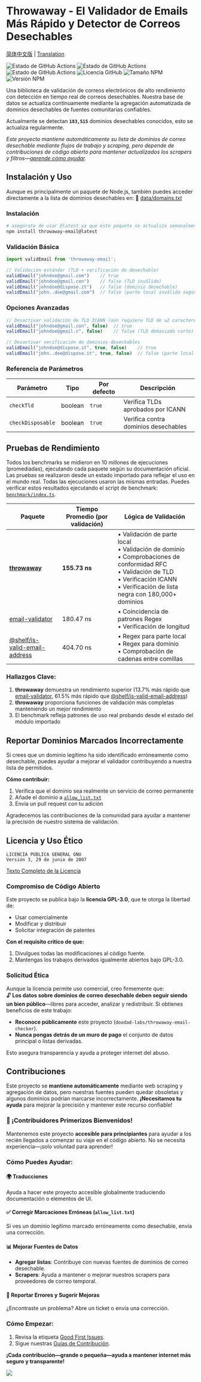 # Throwaway - El Validador de Emails Más Rápido y Detector de Correos Desechables

[简体中文版](translations/README.zh-CN.md) | [Translation](../README.md)

![Estado de GitHub Actions](https://img.shields.io/github/actions/workflow/status/doodad-labs/throwaway-email-checker/scrape-domains.yml?style=flat-square&label=Extracción%20de%20Dominios)
![Estado de GitHub Actions](https://img.shields.io/github/actions/workflow/status/doodad-labs/throwaway-email-checker/fetch-domains.yml?style=flat-square&label=Obtención%20de%20Dominios)
![Estado de GitHub Actions](https://img.shields.io/github/actions/workflow/status/doodad-labs/throwaway-email-checker/fetch-tlds.yml?style=flat-square&label=Obtención%20de%20TLDs)
![Licencia GitHub](https://img.shields.io/github/license/doodad-labs/throwaway-email-checker?style=flat-square)
![Tamaño NPM](https://img.shields.io/npm/unpacked-size/throwaway-email?style=flat-square)
![Versión NPM](https://img.shields.io/npm/v/throwaway-email?style=flat-square)

Una biblioteca de validación de correos electrónicos de alto rendimiento con detección en tiempo real de correos desechables. Nuestra base de datos se actualiza continuamente mediante la agregación automatizada de dominios desechables de fuentes comunitarias confiables.

<!-- disposable database size: the number between the backticks on the next line will be automatically updated -->
Actualmente se detectan **`183,515`** dominios desechables conocidos, esto se actualiza regularmente.

*Este proyecto mantiene automáticamente su lista de dominios de correo desechable mediante flujos de trabajo y scraping, pero depende de contribuciones de código abierto para mantener actualizados los scrapers y filtros—[aprende cómo ayudar](#contributions).*

## Instalación y Uso

Aunque es principalmente un paquete de Node.js, también puedes acceder directamente a la lista de dominios desechables en: 📁 [data/domains.txt](https://raw.githubusercontent.com/doodad-labs/throwaway-email-checker/refs/heads/main/data/domains.txt)

### Instalación
```bash
# asegúrate de usar @latest ya que este paquete se actualiza semanalmente
npm install throwaway-email@latest
```

### Validación Básica
```ts
import validEmail from 'throwaway-email';

// Validación estándar (TLD + verificación de desechable)
validEmail("johndoe@gmail.com")    // true
validEmail("johndoe@gmail.con")    // false (TLD inválido)
validEmail("johndoe@dispose.it")   // false (dominio desechable)
validEmail("john..doe@gmail.com")  // false (parte local inválida según RFC 5322)
```

### Opciones Avanzadas
```ts
// Desactivar validación de TLD ICANN (aún requiere TLD de ≥2 caracteres)
validEmail("johndoe@gmail.con", false)  // true
validEmail("johndoe@gmail.c", false)    // false (TLD demasiado corto)

// Desactivar verificación de dominios desechables
validEmail("johndoe@dispose.it", true, false)    // true
validEmail("john..doe@dispose.it", true, false)  // false (parte local inválida)
```

### Referencia de Parámetros
| Parámetro | Tipo | Por defecto | Descripción |
|-----------|------|---------|-------------|
| `checkTld` | boolean | `true` | Verifica TLDs aprobados por ICANN |
| `checkDisposable` | boolean | `true` | Verifica contra dominios desechables |

## Pruebas de Rendimiento

Todos los benchmarks se midieron en 10 millones de ejecuciones (promediadas), ejecutando cada paquete según su documentación oficial. Las pruebas se realizaron desde un estado importado para reflejar el uso en el mundo real. Todas las ejecuciones usaron las mismas entradas. Puedes verificar estos resultados ejecutando el script de benchmark: [`benchmark/index.ts`](https://github.com/doodad-labs/throwaway-email-checker/blob/main/benchmark/index.ts).

| Paquete | Tiempo Promedio (por validación) | Lógica de Validación |
|---------|----------------------------|------------------|
| **[throwaway](https://github.com/doodad-labs/throwaway-email-checker)** | **155.73 ns** | • Validación de parte local<br>• Validación de dominio<br>• Comprobaciones de conformidad RFC<br>• Validación de TLD<br>• Verificación ICANN<br>• Verificación de lista negra con 180,000+ dominios |
| [email-validator](https://npmjs.com/email-validator) | 180.47 ns | • Coincidencia de patrones Regex<br>• Verificación de longitud |
| [@shelf/is-valid-email-address](https://npmjs.com/@shelf/is-valid-email-address) | 404.70 ns | • Regex para parte local<br>• Regex para dominio<br>• Comprobación de cadenas entre comillas |

### Hallazgos Clave:
1. **throwaway** demuestra un rendimiento superior (13.7% más rápido que [email-validator](https://npmjs.com/email-validator), 61.5% más rápido que [@shelf/is-valid-email-address](https://npmjs.com/@shelf/is-valid-email-address))
2. **throwaway** proporciona funciones de validación más completas manteniendo un mejor rendimiento
3. El benchmark refleja patrones de uso real probando desde el estado del módulo importado

## Reportar Dominios Marcados Incorrectamente

Si crees que un dominio legítimo ha sido identificado erróneamente como desechable, puedes ayudar a mejorar el validador contribuyendo a nuestra lista de permitidos.

**Cómo contribuir:**
1. Verifica que el dominio sea realmente un servicio de correo permanente
2. Añade el dominio a [`allow_list.txt`](./data/allow_list.txt)
3. Envía un pull request con tu adición

Agradecemos las contribuciones de la comunidad para ayudar a mantener la precisión de nuestro sistema de validación.

## Licencia y Uso Ético

```
LICENCIA PÚBLICA GENERAL GNU
Versión 3, 29 de junio de 2007
```  
[Texto Completo de la Licencia](https://github.com/doodad-labs/throwaway-email-checker/blob/main/LICENSE)

### Compromiso de Código Abierto
Este proyecto se publica bajo la **licencia GPL-3.0**, que te otorga la libertad de:
- Usar comercialmente  
- Modificar y distribuir  
- Solicitar integración de patentes  

**Con el requisito crítico de que:**  
1. Divulgues todas las modificaciones al código fuente.  
2. Mantengas los trabajos derivados igualmente abiertos bajo GPL-3.0.  

### Solicitud Ética
Aunque la licencia permite uso comercial, creo firmemente que:  
🔓 **Los datos sobre dominios de correo desechable deben seguir siendo un bien público**—libres para acceder, analizar y redistribuir. Si obtienes beneficios de este trabajo:  
- **Reconoce públicamente** este proyecto (`doodad-labs/throwaway-email-checker`).  
- **Nunca pongas detrás de un muro de pago** el conjunto de datos principal o listas derivadas.  

Esto asegura transparencia y ayuda a proteger internet del abuso.  

## Contribuciones  

Este proyecto se **mantiene automáticamente** mediante web scraping y agregación de datos, pero nuestras fuentes pueden quedar obsoletas y algunos dominios podrían marcarse incorrectamente. **¡Necesitamos tu ayuda** para mejorar la precisión y mantener este recurso confiable!  

### 🚀 ¡Contribuidores Primerizos Bienvenidos!  
Mantenemos este proyecto **accesible para principiantes** para ayudar a los recién llegados a comenzar su viaje en el código abierto. No se necesita experiencia—¡solo voluntad para aprender!  

### Cómo Puedes Ayudar:  

#### 🌍 **Traducciones**  
Ayuda a hacer este proyecto accesible globalmente traduciendo documentación o elementos de UI.  

#### ✅ **Corregir Marcaciones Erróneas** (`allow_list.txt`)  
Si ves un dominio legítimo marcado erróneamente como desechable, envía una corrección.  

#### 📊 **Mejorar Fuentes de Datos**  
- **Agregar listas**: Contribuye con nuevas fuentes de dominios de correo desechable.  
- **Scrapers**: Ayuda a mantener o mejorar nuestros scrapers para proveedores de correo temporal.  

#### 🐛 **Reportar Errores y Sugerir Mejoras**  
¿Encontraste un problema? Abre un ticket o envía una corrección.  

### Cómo Empezar:  
1. Revisa la etiqueta [Good First Issues](https://github.com/doodad-labs/throwaway-email-checker/contribute).  
2. Sigue nuestras [Guías de Contribución](CONTRIBUTING.md).  

**¡Cada contribución—grande o pequeña—ayuda a mantener internet más seguro y transparente!**  

![](https://contrib.nn.ci/api?repo=doodad-labs/throwaway-email-checker)
